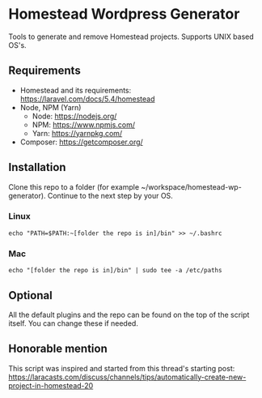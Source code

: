 # Homestead Wordpress Generator

Tools to generate and remove Homestead projects. Supports UNIX based OS's.

## Requirements

 - Homestead and its requirements: https://laravel.com/docs/5.4/homestead
 - Node, NPM (Yarn)
   - Node: https://nodejs.org/
   - NPM: https://www.npmjs.com/
   - Yarn: https://yarnpkg.com/
 - Composer: https://getcomposer.org/

## Installation
Clone this repo to a folder (for example ~/workspace/homestead-wp-generator).
Continue to the next step by your OS.

### Linux
```
echo "PATH=$PATH:~[folder the repo is in]/bin" >> ~/.bashrc
```

### Mac
```
echo "[folder the repo is in]/bin" | sudo tee -a /etc/paths
```

## Optional
All the default plugins and the repo can be found on the top of the script itself. You can change these if needed.

## Honorable mention
This script was inspired and started from this thread's starting post:  
https://laracasts.com/discuss/channels/tips/automatically-create-new-project-in-homestead-20